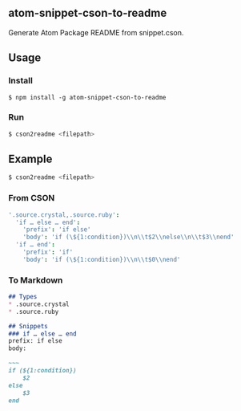 ## atom-snippet-cson-to-readme
Generate Atom Package README from snippet.cson.

## Usage
### Install
```shell
$ npm install -g atom-snippet-cson-to-readme
```

### Run
```bash
$ cson2readme <filepath>
```

## Example
```bash
$ cson2readme <filepath>
```

### From CSON
```coffee
'.source.crystal,.source.ruby':
  'if … else … end':
    'prefix': 'if else'
    'body': 'if (\${1:condition})\\n\\t$2\\nelse\\n\\t$3\\nend'
  'if … end':
    'prefix': 'if'
    'body': 'if (\${1:condition})\\n\\t$0\\nend'
```

### To Markdown
```markdown
## Types
* .source.crystal
* .source.ruby

## Snippets
### if … else … end
prefix: if else  
body:

~~~
if (${1:condition})
	$2
else
	$3
end
```
